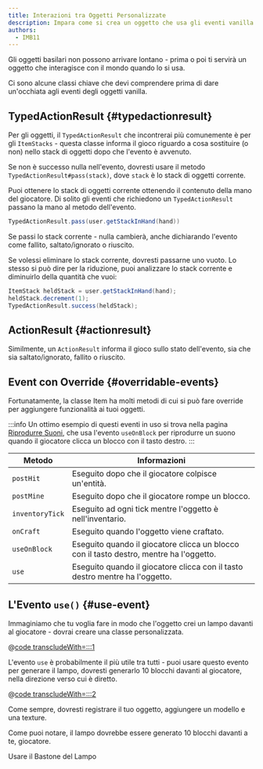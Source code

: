 ```yaml
---
title: Interazioni tra Oggetti Personalizzate
description: Impara come si crea un oggetto che usa gli eventi vanilla integrati.
authors:
  - IMB11
---
```


Gli oggetti basilari non possono arrivare lontano - prima o poi ti servirà un oggetto che interagisce con il mondo quando lo si usa.

Ci sono alcune classi chiave che devi comprendere prima di dare un'occhiata agli eventi degli oggetti vanilla.

## TypedActionResult {#typedactionresult}

Per gli oggetti, il `TypedActionResult` che incontrerai più comunemente è per gli `ItemStacks` - questa classe informa il gioco riguardo a cosa sostituire (o non) nello stack di oggetti dopo che l'evento è avvenuto.

Se non è successo nulla nell'evento, dovresti usare il metodo `TypedActionResult#pass(stack)`, dove `stack` è lo stack di oggetti corrente.

Puoi ottenere lo stack di oggetti corrente ottenendo il contenuto della mano del giocatore. Di solito gli eventi che richiedono un `TypedActionResult` passano la mano al metodo dell'evento.

```java
TypedActionResult.pass(user.getStackInHand(hand))
```

Se passi lo stack corrente - nulla cambierà, anche dichiarando l'evento come fallito, saltato/ignorato o riuscito.

Se volessi eliminare lo stack corrente, dovresti passarne uno vuoto. Lo stesso si può dire per la riduzione, puoi analizzare lo stack corrente e diminuirlo della quantità che vuoi:

```java
ItemStack heldStack = user.getStackInHand(hand);
heldStack.decrement(1);
TypedActionResult.success(heldStack);
```

## ActionResult {#actionresult}

Similmente, un `ActionResult` informa il gioco sullo stato dell'evento, sia che sia saltato/ignorato, fallito o riuscito.

## Event con Override {#overridable-events}

Fortunatamente, la classe Item ha molti metodi di cui si può fare override per aggiungere funzionalità ai tuoi oggetti.

:::info
Un ottimo esempio di questi eventi in uso si trova nella pagina [Riprodurre Suoni](../sounds/using-sounds), che usa l'evento `useOnBlock` per riprodurre un suono quando il giocatore clicca un blocco con il tasto destro.
:::

| Metodo          | Informazioni                                                                                            |
| --------------- | ------------------------------------------------------------------------------------------------------- |
| `postHit`       | Eseguito dopo che il giocatore colpisce un'entità.                                      |
| `postMine`      | Eseguito dopo che il giocatore rompe un blocco.                                         |
| `inventoryTick` | Eseguito ad ogni tick mentre l'oggetto è nell'inventario.                               |
| `onCraft`       | Eseguito quando l'oggetto viene craftato.                                               |
| `useOnBlock`    | Eseguito quando il giocatore clicca un blocco con il tasto destro, mentre ha l'oggetto. |
| `use`           | Eseguito quando il giocatore clicca con il tasto destro mentre ha l'oggetto.            |

## L'Evento `use()` {#use-event}

Immaginiamo che tu voglia fare in modo che l'oggetto crei un lampo davanti al giocatore - dovrai creare una classe personalizzata.

@[code transcludeWith=:::1](@/reference/1.21.4/src/main/java/com/example/docs/item/custom/LightningStick.java)

L'evento `use` è probabilmente il più utile tra tutti - puoi usare questo evento per generare il lampo, dovresti generarlo 10 blocchi davanti al giocatore, nella direzione verso cui è diretto.

@[code transcludeWith=:::2](@/reference/1.21.4/src/main/java/com/example/docs/item/custom/LightningStick.java)

Come sempre, dovresti registrare il tuo oggetto, aggiungere un modello e una texture.

Come puoi notare, il lampo dovrebbe essere generato 10 blocchi davanti a te, giocatore.

<VideoPlayer src="/assets/develop/items/custom_items_0.webm">Usare il Bastone del Lampo</VideoPlayer>
